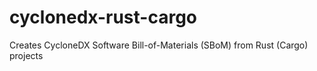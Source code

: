 # cyclonedx-rust-cargo
Creates CycloneDX Software Bill-of-Materials (SBoM) from Rust (Cargo) projects
